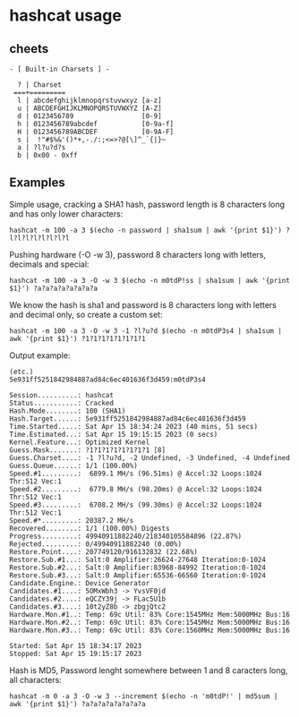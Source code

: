 # hashcat usage

## cheets
```
- [ Built-in Charsets ] -

  ? | Charset
 ===+=========
  l | abcdefghijklmnopqrstuvwxyz [a-z]
  u | ABCDEFGHIJKLMNOPQRSTUVWXYZ [A-Z]
  d | 0123456789                 [0-9]
  h | 0123456789abcdef           [0-9a-f]
  H | 0123456789ABCDEF           [0-9A-F]
  s |  !"#$%&'()*+,-./:;<=>?@[\]^_`{|}~
  a | ?l?u?d?s
  b | 0x00 - 0xff
```

## Examples

Simple usage, cracking a SHA1 hash, password length is 8 characters long and has only lower characters:
```
hashcat -m 100 -a 3 $(echo -n password | sha1sum | awk '{print $1}') ?l?l?l?l?l?l?l?l
```

Pushing hardware (-O -w 3), password 8 characters long with letters, decimals and special:
```
hashcat -m 100 -a 3 -O -w 3 $(echo -n m0tdP!ss | sha1sum | awk '{print $1}') ?a?a?a?a?a?a?a?a
```

We know the hash is sha1 and password is 8 characters long with letters and decimal only, so create a custom set:
```
hashcat -m 100 -a 3 -O -w 3 -1 ?l?u?d $(echo -n m0tdP3s4 | sha1sum | awk '{print $1}') ?1?1?1?1?1?1?1?1
```

Output example:
```
(etc.)
5e931ff5251842984887ad84c6ec401636f3d459:m0tdP3s4

Session..........: hashcat
Status...........: Cracked
Hash.Mode........: 100 (SHA1)
Hash.Target......: 5e931ff5251842984887ad84c6ec401636f3d459
Time.Started.....: Sat Apr 15 18:34:24 2023 (40 mins, 51 secs)
Time.Estimated...: Sat Apr 15 19:15:15 2023 (0 secs)
Kernel.Feature...: Optimized Kernel
Guess.Mask.......: ?1?1?1?1?1?1?1?1 [8]
Guess.Charset....: -1 ?l?u?d, -2 Undefined, -3 Undefined, -4 Undefined
Guess.Queue......: 1/1 (100.00%)
Speed.#1.........:  6899.1 MH/s (96.51ms) @ Accel:32 Loops:1024 Thr:512 Vec:1
Speed.#2.........:  6779.8 MH/s (98.20ms) @ Accel:32 Loops:1024 Thr:512 Vec:1
Speed.#3.........:  6708.2 MH/s (99.30ms) @ Accel:32 Loops:1024 Thr:512 Vec:1
Speed.#*.........: 20387.2 MH/s
Recovered........: 1/1 (100.00%) Digests
Progress.........: 49940911882240/218340105584896 (22.87%)
Rejected.........: 0/49940911882240 (0.00%)
Restore.Point....: 207749120/916132832 (22.68%)
Restore.Sub.#1...: Salt:0 Amplifier:26624-27648 Iteration:0-1024
Restore.Sub.#2...: Salt:0 Amplifier:83968-84992 Iteration:0-1024
Restore.Sub.#3...: Salt:0 Amplifier:65536-66560 Iteration:0-1024
Candidate.Engine.: Device Generator
Candidates.#1....: 5OMxWbh3 -> YvsVF0jd
Candidates.#2....: eQCZY39j -> FLac5U1b
Candidates.#3....: 10t2yZ8b -> zbgjQtc2
Hardware.Mon.#1..: Temp: 69c Util: 83% Core:1545MHz Mem:5000MHz Bus:16
Hardware.Mon.#2..: Temp: 69c Util: 83% Core:1545MHz Mem:5000MHz Bus:16
Hardware.Mon.#3..: Temp: 69c Util: 83% Core:1560MHz Mem:5000MHz Bus:16

Started: Sat Apr 15 18:34:17 2023
Stopped: Sat Apr 15 19:15:17 2023
```

Hash is MD5, Password lenght somewhere between 1 and 8 caracters long, all characters:
```
hashcat -m 0 -a 3 -O -w 3 --increment $(echo -n 'm0tdP!' | md5sum | awk '{print $1}') ?a?a?a?a?a?a?a?a
```
